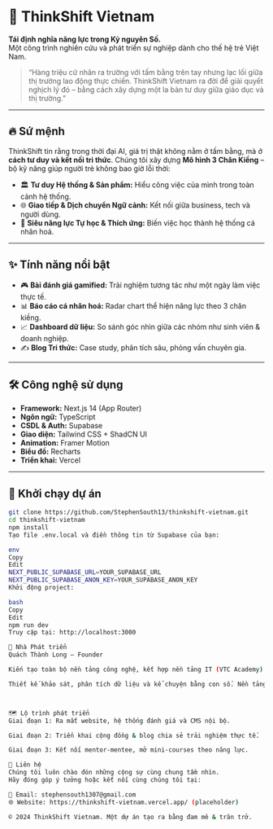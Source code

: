# 🧠 ThinkShift Vietnam

**Tái định nghĩa năng lực trong Kỷ nguyên Số.**  
Một công trình nghiên cứu và phát triển sự nghiệp dành cho thế hệ trẻ Việt Nam.

> “Hàng triệu cử nhân ra trường với tấm bằng trên tay nhưng lạc lối giữa thị trường lao động thực chiến. ThinkShift Vietnam ra đời để giải quyết nghịch lý đó – bằng cách xây dựng một la bàn tư duy giữa giáo dục và thị trường.”

---

## 🔥 Sứ mệnh

ThinkShift tin rằng trong thời đại AI, giá trị thật không nằm ở tấm bằng, mà ở **cách tư duy và kết nối tri thức**. Chúng tôi xây dựng **Mô hình 3 Chân Kiềng** – bộ kỹ năng giúp người trẻ không bao giờ lỗi thời:

- 🏛️ **Tư duy Hệ thống & Sản phẩm:** Hiểu công việc của mình trong toàn cảnh hệ thống.
- 🌐 **Giao tiếp & Dịch chuyển Ngữ cảnh:** Kết nối giữa business, tech và người dùng.
- 🚀 **Siêu năng lực Tự học & Thích ứng:** Biến việc học thành hệ thống cá nhân hoá.

---

## ✨ Tính năng nổi bật

- 🎮 **Bài đánh giá gamified:** Trải nghiệm tương tác như một ngày làm việc thực tế.
- 📊 **Báo cáo cá nhân hoá:** Radar chart thể hiện năng lực theo 3 chân kiềng.
- 📈 **Dashboard dữ liệu:** So sánh góc nhìn giữa các nhóm như sinh viên & doanh nghiệp.
- ✍️ **Blog Tri thức:** Case study, phân tích sâu, phỏng vấn chuyên gia.

---

## 🛠️ Công nghệ sử dụng

- **Framework:** Next.js 14 (App Router)  
- **Ngôn ngữ:** TypeScript  
- **CSDL & Auth:** Supabase  
- **Giao diện:** Tailwind CSS + ShadCN UI  
- **Animation:** Framer Motion  
- **Biểu đồ:** Recharts  
- **Triển khai:** Vercel  

---

## 🚀 Khởi chạy dự án

```bash
git clone https://github.com/StephenSouth13/thinkshift-vietnam.git
cd thinkshift-vietnam
npm install
Tạo file .env.local và điền thông tin từ Supabase của bạn:

env
Copy
Edit
NEXT_PUBLIC_SUPABASE_URL=YOUR_SUPABASE_URL
NEXT_PUBLIC_SUPABASE_ANON_KEY=YOUR_SUPABASE_ANON_KEY
Khởi động project:

bash
Copy
Edit
npm run dev
Truy cập tại: http://localhost:3000

👥 Nhà Phát triển
Quách Thành Long – Founder 

Kiến tạo toàn bộ nền tảng công nghệ, kết hợp nền tảng IT (VTC Academy) và Kinh doanh (UEH).

Thiết kế khảo sát, phân tích dữ liệu và kể chuyện bằng con số. Nền tảng UEH.



🗺️ Lộ trình phát triển
Giai đoạn 1: Ra mắt website, hệ thống đánh giá và CMS nội bộ.

Giai đoạn 2: Triển khai cộng đồng & blog chia sẻ trải nghiệm thực tế.

Giai đoạn 3: Kết nối mentor-mentee, mở mini-courses theo năng lực.

💬 Liên hệ
Chúng tôi luôn chào đón những cộng sự cùng chung tầm nhìn.
Hãy đóng góp ý tưởng hoặc kết nối cùng chúng tôi tại:

📧 Email: stephensouth1307@gmail.com
🌐 Website: https://thinkshift-vietnam.vercel.app/ (placeholder)

© 2024 ThinkShift Vietnam. Một dự án tạo ra bằng đam mê & trăn trở.

